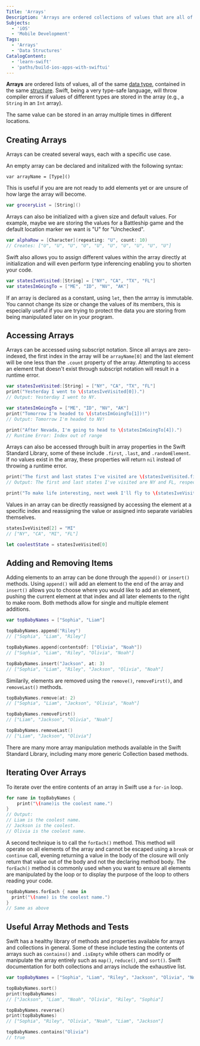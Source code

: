```yaml
---
Title: 'Arrays'
Description: 'Arrays are ordered collections of values that are all of the same type, contained in the same structure.'
Subjects:
  - 'iOS'
  - 'Mobile Development'
Tags:
  - 'Arrays'
  - 'Data Structures'
CatalogContent:
  - 'learn-swift'
  - 'paths/build-ios-apps-with-swiftui'
---
```


**Arrays** are ordered lists of values, all of the same [data type](https://www.codecademy.com/resources/docs/swift/data-types), contained in the same [structure](https://www.codecademy.com/resources/docs/swift/structures). Swift, being a very type-safe language, will throw compiler errors if values of different types are stored in the array (e.g., a `String` in an `Int` array).

The same value can be stored in an array multiple times in different locations.

## Creating Arrays

Arrays can be created several ways, each with a specific use case.

An empty array can be declared and initalized with the following syntax:

```pseudo
var arrayName = [Type]()
```

This is useful if you are are not ready to add elements yet or are unsure of how large the array will become.

```swift
var groceryList = [String]()
```

Arrays can also be initialized with a given size and default values. For example, maybe we are storing the values for a Battleship game and the default location marker we want is "U" for "Unchecked".

```swift
var alphaRow = [Character](repeating: "U", count: 10)
// Creates: ["U", "U", "U", "U", "U", "U", "U", "U", "U", "U"]
```

Swift also allows you to assign different values within the array directly at initialization and will even perform type inferencing enabling you to shorten your code.

```swift
var statesIveVisited:[String] = ["NY", "CA", "TX", "FL"]
var statesImGoingTo = ["ME", "ID", "NV", "AK"]
```

If an array is declared as a constant, using `let`, then the arrray is immutable. You cannot change its size or change the values of its members, this is especially useful if you are trying to protect the data you are storing from being manipulated later on in your program.

## Accessing Arrays

Arrays can be accessed using subscript notation. Since all arrays are zero-indexed, the first index in the array will be `arrayName[0]` and the last element will be one less than the `.count` property of the array. Attempting to access an element that doesn't exist through subscript notation will result in a runtime error.

```swift
var statesIveVisited:[String] = ["NY", "CA", "TX", "FL"]
print("Yesterday I went to \(statesIveVisited[0]).")
// Output: Yesterday I went to NY.

var statesImGoingTo = ["ME", "ID", "NV", "AK"]
print("Tomorrow I'm headed to \(statesImGoingTo[1])!")
// Output: Tomorrow I'm headed to NV!

print("After Nevada, I'm going to head to \(statesImGoingTo[4]).")
// Runtime Error: Index out of range
```

Arrays can also be accessed through built in array properties in the Swift Standard Library, some of these include `.first`, `.last`, and `.randomElement`. If no values exist in the array, these properties will return `nil` instead of throwing a runtime error.

```swift
print("The first and last states I've visited are \(statesIveVisited.first) and \(statesIveVisited.last), respectively.")
// Output: The first and last states I've visited are NY and FL, respectively.

print("To make life interesting, next week I'll fly to \(statesIveVisited.randomElement).")
```

Values in an array can be directly reassigned by accessing the element at a specific index and reassigning the value or assigned into separate variables themselves.

```swift
statesIveVisited[2] = "MI"
// ["NY", "CA", "MI", "FL"]

let coolestState = statesIveVisited[0]
```

## Adding and Removing Items

Adding elements to an array can be done through the `append()` or `insert()` methods. Using `append()` will add an element to the end of the array and `insert()` allows you to choose where you would like to add an element, pushing the current element at that index and all later elements to the right to make room. Both methods allow for single and multiple element additions.

```swift
var topBabyNames = ["Sophia", "Liam"]

topBabyNames.append("Riley")
// ["Sophia", "Liam", "Riley"]

topBabyNames.append(contentsOf: ["Olivia", "Noah"])
// ["Sophia", "Liam", "Riley", "Olivia", "Noah"]

topBabyNames.insert("Jackson", at: 3)
// ["Sophia", "Liam", "Riley", "Jackson", "Olivia", "Noah"]
```

Similarily, elements are removed using the `remove()`, `removeFirst()`, and `removeLast()` methods.

```swift
topBabyNames.remove(at: 2)
// ["Sophia", "Liam", "Jackson", "Olivia", "Noah"]

topBabyNames.removeFirst()
// ["Liam", "Jackson", "Olivia", "Noah"]

topBabyNames.removeLast()
// ["Liam", "Jackson", "Olivia"]
```

There are many more array manipulation methods available in the Swift Standard Library, including many more generic Collection based methods.

## Iterating Over Arrays

To iterate over the entire contents of an array in Swift use a `for-in` loop.

```swift
for name in topBabyNames {
    print("\(name)is the coolest name.")
}
// Output:
// Liam is the coolest name.
// Jackson is the coolest.
// Olivia is the coolest name.
```

A second technique is to call the `forEach()` method. This method will operate on all elements of the array and cannot be escaped using a `break` or `continue` call, evening returning a value in the body of the closure will only return that value out of the body and not the declaring method body. The `forEach()` method is commonly used when you want to ensure all elements are manipulated by the loop or to display the purpose of the loop to others reading your code.

```swift
topBabyNames.forEach { name in
  print("\(name) is the coolest name.")
}
// Same as above
```

## Useful Array Methods and Tests

Swift has a healthy library of methods and properties available for arrays and collections in general. Some of these include testing the contents of arrays such as `contains()` and `.isEmpty` while others can modify or manipulate the array entirely such as `map()`, `reduce()`, and `sort()`. Swift documentation for both collections and arrays include the exhaustive list.

```swift
var topBabyNames = ["Sophia", "Liam", "Riley", "Jackson", "Olivia", "Noah"]

topBabyNames.sort()
print(topBabyNames)
// ["Jackson", "Liam", "Noah", "Olivia", "Riley", "Sophia"]

topBabyNames.reverse()
print(topBabyNames)
// ["Sophia", "Riley", "Olivia", "Noah", "Liam", "Jackson"]

topBabyNames.contains("Olivia")
// true
```
